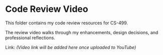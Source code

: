 # Code Review Video  

This folder contains my code review resources for CS-499.  

The review video walks through my enhancements, design decisions, and professional reflections.  

Link: *(Video link will be added here once uploaded to YouTube)*
